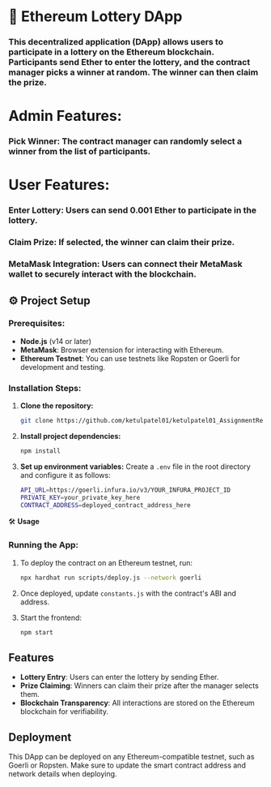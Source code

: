 # 🎲 Ethereum Lottery DApp

### This decentralized application (DApp) allows users to participate in a lottery on the Ethereum blockchain. Participants send Ether to enter the lottery, and the contract manager picks a winner at random. The winner can then claim the prize.

# Admin Features:
### Pick Winner: The contract manager can randomly select a winner from the list of participants.

# User Features:
### Enter Lottery: Users can send 0.001 Ether to participate in the lottery.
### Claim Prize: If selected, the winner can claim their prize.
### MetaMask Integration: Users can connect their MetaMask wallet to securely interact with the blockchain.

## ⚙️ Project Setup

### Prerequisites:
- **Node.js** (v14 or later)
- **MetaMask**: Browser extension for interacting with Ethereum.
- **Ethereum Testnet**: You can use testnets like Ropsten or Goerli for development and testing.

### Installation Steps:
1. **Clone the repository:**
   ```bash
   git clone https://github.com/ketulpatel01/ketulpatel01_AssignmentRepo/tree/main/Final%20Assignment
   ```

2. **Install project dependencies:**
   ```bash
   npm install
   ```

3. **Set up environment variables:**
   Create a `.env` file in the root directory and configure it as follows:
   ```bash
   API_URL=https://goerli.infura.io/v3/YOUR_INFURA_PROJECT_ID
   PRIVATE_KEY=your_private_key_here
   CONTRACT_ADDRESS=deployed_contract_address_here
   ```

🛠️ **Usage**

### Running the App:
1. To deploy the contract on an Ethereum testnet, run:
   ```bash
   npx hardhat run scripts/deploy.js --network goerli
   ```

2. Once deployed, update `constants.js` with the contract's ABI and address.

3. Start the frontend:
   ```bash
   npm start
   ```

## Features

- **Lottery Entry**: Users can enter the lottery by sending Ether.
- **Prize Claiming**: Winners can claim their prize after the manager selects them.
- **Blockchain Transparency**: All interactions are stored on the Ethereum blockchain for verifiability.

## Deployment

This DApp can be deployed on any Ethereum-compatible testnet, such as Goerli or Ropsten. Make sure to update the smart contract address and network details when deploying.

